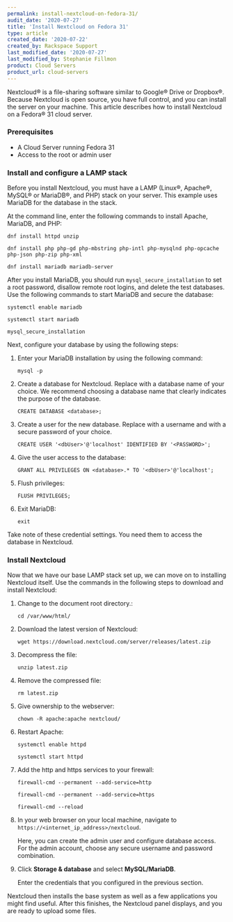 ```yaml
---
permalink: install-nextcloud-on-fedora-31/
audit_date: '2020-07-27'
title: 'Install Nextcloud on Fedora 31'
type: article
created_date: '2020-07-22'
created_by: Rackspace Support
last_modified_date: '2020-07-27'
last_modified_by: Stephanie Fillmon
product: Cloud Servers
product_url: cloud-servers
---
```


Nextcloud&reg; is a file-sharing software similar to Google&reg; Drive or Dropbox&reg;. Because Nextcloud
is open source, you have full control, and you can install the server on your machine. This article
describes how to install Nextcloud on a Fedora&reg; 31 cloud server.

### Prerequisites

- A Cloud Server running Fedora 31
- Access to the root or admin user

### Install and configure a LAMP stack

Before you install Nextcloud, you must have a LAMP (Linux&reg;, Apache&reg;, MySQL&reg; or MariaDB&reg;, and PHP) stack on your server.
This example uses MariaDB for the database in the stack.

At the command line, enter the following commands to install Apache, MariaDB, and PHP:

    dnf install httpd unzip

    dnf install php php-gd php-mbstring php-intl php-mysqlnd php-opcache php-json php-zip php-xml

    dnf install mariadb mariadb-server


After you install MariaDB, you should run `mysql_secure_installation` to set a root password, disallow remote root logins, and delete the test databases. Use the following commands to start MariaDB and secure the database:

    systemctl enable mariadb

    systemctl start mariadb

    mysql_secure_installation

Next, configure your database by using the following steps:

1. Enter your MariaDB installation by using the following command:

       mysql -p

2. Create a database for Nextcloud. Replace <database> with a database name of your choice. We
   recommend choosing a database name that clearly indicates the purpose of the database.

       CREATE DATABASE <database>;

3. Create a user for the new database. Replace <dbUser> with a username and <PASSWORD> with a
   secure password of your choice.

       CREATE USER '<dbUser>'@'localhost' IDENTIFIED BY '<PASSWORD>';

4. Give the <dbUser> user access to the <database> database:

       GRANT ALL PRIVILEGES ON <database>.* TO '<dbUser>'@'localhost';

5. Flush privileges:

       FLUSH PRIVILEGES;

6. Exit MariaDB:

       exit

Take note of these credential settings. You need them to access the database in Nextcloud.

### Install Nextcloud

Now that we have our base LAMP stack set up, we can move on to installing Nextcloud itself.
Use the commands in the following steps to download and install Nextcloud:

1. Change to the document root directory.:

       cd /var/www/html/

2. Download the latest version of Nextcloud:

       wget https://download.nextcloud.com/server/releases/latest.zip

3. Decompress the file:

       unzip latest.zip

4. Remove the compressed file:

       rm latest.zip

5. Give ownership to the webserver:

       chown -R apache:apache nextcloud/

6. Restart Apache:

       systemctl enable httpd

       systemctl start httpd

7. Add the http and https services to your firewall:

       firewall-cmd --permanent --add-service=http

       firewall-cmd --permanent --add-service=https

       firewall-cmd --reload

8. In your web browser on your local machine, navigate to `https://<internet_ip_address>/nextcloud`.

   Here, you can create the admin user and configure database access. For the admin
   account, choose any secure username and password combination.

9. Click **Storage & database** and select **MySQL/MariaDB**.

   Enter the credentials that you configured in the previous section.

Nextcloud then installs the base system as well as a few applications you might find useful. After this
finishes, the Nextcloud panel displays, and you are ready to upload some files.
